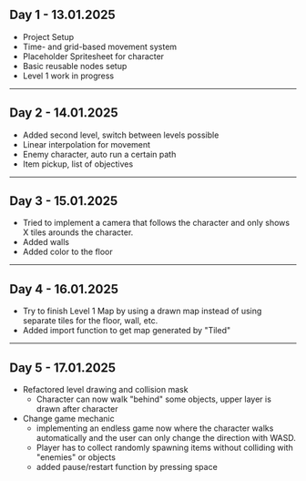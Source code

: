 ## Day 1 - 13.01.2025
- Project Setup
- Time- and grid-based movement system
- Placeholder Spritesheet for character
- Basic reusable nodes setup
- Level 1 work in progress

---

## Day 2 - 14.01.2025
- Added second level, switch between levels possible
- Linear interpolation for movement
- Enemy character, auto run a certain path
- Item pickup, list of objectives

---

## Day 3 - 15.01.2025
- Tried to implement a camera that follows the character and only shows X tiles arounds the character.
- Added walls
- Added color to the floor

---

## Day 4 - 16.01.2025
- Try to finish Level 1 Map by using a drawn map instead of using separate tiles for the floor, wall, etc.
- Added import function to get map generated by "Tiled"

--- 

## Day 5 - 17.01.2025
- Refactored level drawing and collision mask
  - Character can now walk "behind" some objects, upper layer is drawn after character
- Change game mechanic
  - implementing an endless game now where the character walks automatically and the user can only change the direction with WASD.
  - Player has to collect randomly spawning items without colliding with "enemies" or objects
  - added pause/restart function by pressing space
